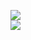 [![](https://img.shields.io/badge/Made%20With-Github%20Spray-lightgrey.svg?style=for-the-badge&logo=github)](https://github.com/Annihil/github-spray#20373)  
[![](https://i.imgur.com/2DrTn0Z.gif)](https://github.com/Annihil/github-spray)